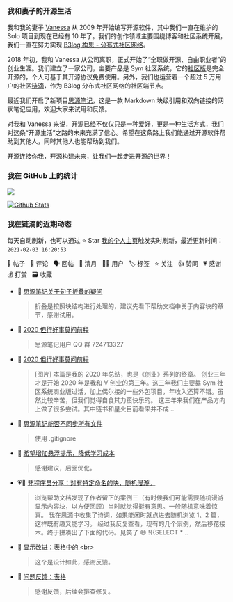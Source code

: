 ### 我和妻子的开源生活

我和我的妻子 [Vanessa](https://github.com/Vanessa219) 从 2009 年开始编写开源软件，其中我们一直在维护的 Solo 项目到现在已经有 10 年了。我们的创作领域主要围绕博客和社区系统开展，我们一直在努力实现 [B3log 构思 - 分布式社区网络](https://ld246.com/article/1546941897596)。

2018 年初，我和 Vanessa 从公司离职，正式开始了“全职做开源、自由职业者”的创业生涯。我们建立了一家公司，主要产品是 Sym 社区系统，它的[社区版](https://github.com/88250/symphony)是完全开源的，个人可基于其开源协议免费使用。另外，我们也运营着一个超过 5 万用户的社区[链滴](https://ld246.com)，作为 B3log 分布式社区网络的社区端节点。

最近我们开启了新项目[思源笔记](https://github.com/siyuan-note/siyuan)，这是一款 Markdown 块级引用和双向链接的网状笔记应用，欢迎大家来试用和反馈。

对我和 Vanessa 来说，开源已经不仅仅只是一种爱好，更是一种生活方式，我们对这条“开源生活”之路的未来充满了信心。希望在这条路上我们能通过开源软件帮助到其他人，同时其他人也能帮助到我们。

开源连接你我，开源构建未来，让我们一起走进开源的世界！

### 我在 GitHub 上的统计

<a title="Hits" target="_blank" href="https://github.com/88250/88250"><img src="https://hits.b3log.org/88250/88250.svg"></a>

[![Github Stats](https://github-readme-stats.vercel.app/api?username=88250&theme=tokyonight&show_icons=true)](https://github.com/88250)

<!--events start -->

### 我在链滴的近期动态

每天自动刷新，也可以通过 ⭐️ Star [我的个人主页](https://github.com/88250/88250)触发实时刷新，最近更新时间：`2021-02-03 16:20:53`

📝 帖子 &nbsp; 💬 评论 &nbsp; 🗣 回帖 &nbsp; 🌙 清月 &nbsp; 👨‍💻 用户 &nbsp; 🏷️ 标签 &nbsp; ⭐️ 关注 &nbsp; 👍 赞同 &nbsp; 💗 感谢 &nbsp; 💰 打赏 &nbsp; 🗃 收藏

* 💬 [思源笔记关于句子折叠的疑问](https://ld246.com/article/1612320417992/comment/1612326795859#comments)

  > 折叠是按照块结构进行处理的，建议先看下帮助文档中关于内容块的章节，感谢试用。
* 💬 [2020 但行好事莫问前程](https://ld246.com/article/1612276940228/comment/1612316888089#comments)

  > 思源笔记用户 QQ 群 724713327
* 📝 [2020 但行好事莫问前程](https://ld246.com/article/1612276940228)

  > [图片] 本篇是我的 2020 年总结，也是《创业》系列的终章。 创业三年才是开始 2020 年是我和 V 创业的第三年。这三年我们主要靠 Sym 社区系统商业版过活，加上偶尔接的一些外包项目，年收入还算不错。虽然比较辛苦，但我们觉得自食其力蛮快乐的。 这三年来我们在产品方向上做了很多尝试。其中链书和星火目前看来并不成 ..
* 💬 [思源笔记能否不同步所有文件](https://ld246.com/article/1612253481118/comment/1612267928721#comments)

  > 使用 .gitignore
* 💬 [希望增加悬浮提示，降低学习成本](https://ld246.com/article/1612252412323/comment/1612253109362#comments)

  > 感谢建议，后面优化。
* 💗📝 [非程序员分享：对有特定命名的块，随机漫游。](https://ld246.com/article/1612149112973)

  > 浏览帮助文档发现了作者留下的案例三（有时候我们可能需要随机漫游显示内容块，以方便回顾）当时就觉得挺有意思。一般随机意味着惊喜。 我在思源中收集了诗词，如果能闲时就点进去随机浏览 1、2 篇，这样既有趣又能学习。 经过我反复查看，现有的几个案例，然后移花接木。终于拼凑出了下面的代码。见笑了 😄 !{{SELECT *  ..
* 💬 [显示改进：表格中的 &lt;br&gt;](https://ld246.com/article/1612101798228/comment/1612142742737#comments)

  > 这个是设计如此，感谢反馈。
* 💬 [问题反馈：表格](https://ld246.com/article/1612101142157/comment/1612142694575#comments)

  > 感谢反馈，后续会排查修复。


<!--events end -->
